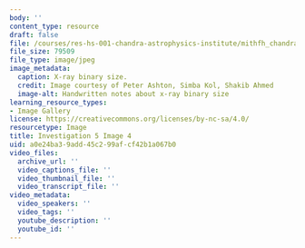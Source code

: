 ```yaml
---
body: ''
content_type: resource
draft: false
file: /courses/res-hs-001-chandra-astrophysics-institute/mithfh_chandra_inv5_xrbsiz.jpg
file_size: 79509
file_type: image/jpeg
image_metadata:
  caption: X-ray binary size.
  credit: Image courtesy of Peter Ashton, Simba Kol, Shakib Ahmed
  image-alt: Handwritten notes about x-ray binary size
learning_resource_types:
- Image Gallery
license: https://creativecommons.org/licenses/by-nc-sa/4.0/
resourcetype: Image
title: Investigation 5 Image 4
uid: a0e24ba3-9add-45c2-99af-cf42b1a067b0
video_files:
  archive_url: ''
  video_captions_file: ''
  video_thumbnail_file: ''
  video_transcript_file: ''
video_metadata:
  video_speakers: ''
  video_tags: ''
  youtube_description: ''
  youtube_id: ''
---
```

